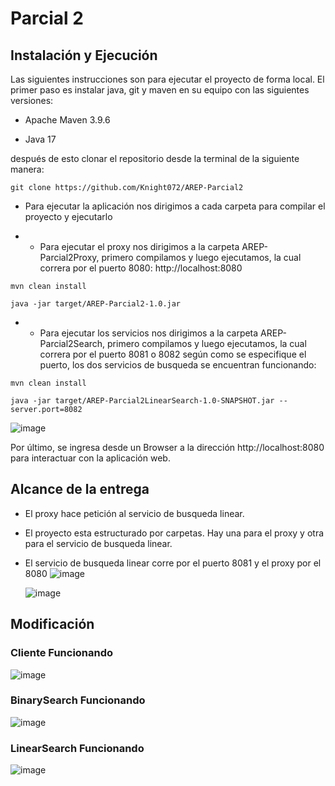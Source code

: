 # Parcial 2 

## Instalación y Ejecución
Las siguientes instrucciones son para ejecutar el proyecto de forma local. El primer paso es instalar java, git y maven en su equipo con las siguientes versiones:

* Apache Maven 3.9.6

* Java 17
 
después de esto clonar el repositorio desde la terminal de la siguiente manera:

```
git clone https://github.com/Knight072/AREP-Parcial2
```

* Para ejecutar la aplicación nos dirigimos a cada carpeta para compilar el proyecto y ejecutarlo
  
* * Para ejecutar el proxy nos dirigimos a la carpeta AREP-Parcial2Proxy, primero compilamos y luego ejecutamos, la cual correra por el puerto 8080: http://localhost:8080
 ```
mvn clean install
```

```
java -jar target/AREP-Parcial2-1.0.jar
```
* * Para ejecutar los servicios nos dirigimos a la carpeta AREP-Parcial2Search, primero compilamos y luego ejecutamos, la cual correra por el puerto 8081 o 8082 según como se especifique el puerto, los dos servicios de busqueda se encuentran funcionando:
```
mvn clean install
```

```
java -jar target/AREP-Parcial2LinearSearch-1.0-SNAPSHOT.jar --server.port=8082

```
![image](https://github.com/user-attachments/assets/13769bd5-a283-440c-aeee-e5b887f5f22d)

Por último, se ingresa desde un Browser a la dirección http://localhost:8080 para interactuar con la aplicación web.

## Alcance de la entrega

- El proxy hace petición al servicio de busqueda linear.
- El proyecto esta estructurado por carpetas. Hay una para el proxy y otra para el servicio de busqueda linear.
- El servicio de busqueda linear corre por el puerto 8081 y el proxy por el 8080
  ![image](https://github.com/user-attachments/assets/6c2e10d8-8c64-442d-80bb-7705ccf16ffe)

  ![image](https://github.com/user-attachments/assets/80ac3752-e33e-44a4-b87e-53df67bc7a14)

## Modificación

### Cliente Funcionando
![image](https://github.com/user-attachments/assets/0012ac50-fda0-47cc-b4ad-ca298f9ab3f0)

### BinarySearch Funcionando
![image](https://github.com/user-attachments/assets/ff1a5670-c30e-455c-91bb-65fe6741af16)

### LinearSearch Funcionando
![image](https://github.com/user-attachments/assets/e1d338cf-1987-4ab8-b540-388613236643)




